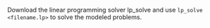 Download the linear programming solver lp_solve and use `lp_solve <filename.lp>` to solve the modeled problems.